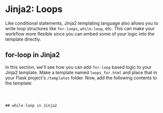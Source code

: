 # Jinja2: Loops

Like conditional statements, Jinja2 templating language also allows you to write loop structures like `for-loops`, `while-loop`, etc. This can make your workflow more flexible since you can embed some of your logic into the template directly.

## for-loop in Jinja2

In this section, we'll see how you can add `for-loop` based logic to your Jinja2 template. Make a template named `loops_for.html` and place that in your Flask project's `/templates` folder. Now, add the following contents to the template:

```html



## while-loop in Jinja2
